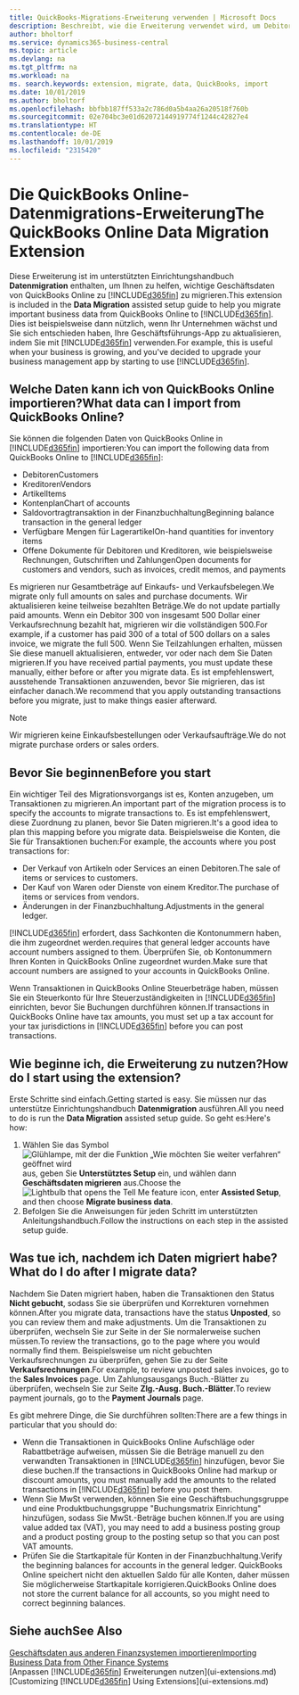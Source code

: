 ```yaml
---
title: QuickBooks-Migrations-Erweiterung verwenden | Microsoft Docs
description: Beschreibt, wie die Erweiterung verwendet wird, um Debitoren, Kreditoren, Artikel und Konten aus QuickBooks Online zu Business Central zu migrieren.
author: bholtorf
ms.service: dynamics365-business-central
ms.topic: article
ms.devlang: na
ms.tgt_pltfrm: na
ms.workload: na
ms. search.keywords: extension, migrate, data, QuickBooks, import
ms.date: 10/01/2019
ms.author: bholtorf
ms.openlocfilehash: bbfbb187ff533a2c786d0a5b4aa26a20518f760b
ms.sourcegitcommit: 02e704bc3e01d62072144919774f1244c42827e4
ms.translationtype: HT
ms.contentlocale: de-DE
ms.lasthandoff: 10/01/2019
ms.locfileid: "2315420"
---
```

# <a name="the-quickbooks-online-data-migration-extension"></a><span data-ttu-id="f20a2-103">Die QuickBooks Online-Datenmigrations-Erweiterung</span><span class="sxs-lookup"><span data-stu-id="f20a2-103">The QuickBooks Online Data Migration Extension</span></span>
<span data-ttu-id="f20a2-104">Diese Erweiterung ist im unterstützten Einrichtungshandbuch **Datenmigration** enthalten, um Ihnen zu helfen, wichtige Geschäftsdaten von QuickBooks Online zu [!INCLUDE[d365fin](includes/d365fin_md.md)] zu migrieren.</span><span class="sxs-lookup"><span data-stu-id="f20a2-104">This extension is included in the **Data Migration** assisted setup guide to help you migrate important business data from QuickBooks Online to [!INCLUDE[d365fin](includes/d365fin_md.md)].</span></span> <span data-ttu-id="f20a2-105">Dies ist beispielsweise dann nützlich, wenn Ihr Unternehmen wächst und Sie sich entschieden haben, Ihre Geschäftsführungs-App zu aktualisieren, indem Sie mit [!INCLUDE[d365fin](includes/d365fin_md.md)] verwenden.</span><span class="sxs-lookup"><span data-stu-id="f20a2-105">For example, this is useful when your business is growing, and you've decided to upgrade your business management app by starting to use [!INCLUDE[d365fin](includes/d365fin_md.md)].</span></span>

## <a name="what-data-can-i-import-from-quickbooks-online"></a><span data-ttu-id="f20a2-106">Welche Daten kann ich von QuickBooks Online importieren?</span><span class="sxs-lookup"><span data-stu-id="f20a2-106">What data can I import from QuickBooks Online?</span></span>
<span data-ttu-id="f20a2-107">Sie können die folgenden Daten von QuickBooks Online in [!INCLUDE[d365fin](includes/d365fin_md.md)] importieren:</span><span class="sxs-lookup"><span data-stu-id="f20a2-107">You can import the following data from QuickBooks Online to [!INCLUDE[d365fin](includes/d365fin_md.md)]:</span></span>  

* <span data-ttu-id="f20a2-108">Debitoren</span><span class="sxs-lookup"><span data-stu-id="f20a2-108">Customers</span></span>
* <span data-ttu-id="f20a2-109">Kreditoren</span><span class="sxs-lookup"><span data-stu-id="f20a2-109">Vendors</span></span>
* <span data-ttu-id="f20a2-110">Artikel</span><span class="sxs-lookup"><span data-stu-id="f20a2-110">Items</span></span>
* <span data-ttu-id="f20a2-111">Kontenplan</span><span class="sxs-lookup"><span data-stu-id="f20a2-111">Chart of accounts</span></span>
* <span data-ttu-id="f20a2-112">Saldovortragtransaktion in der Finanzbuchhaltung</span><span class="sxs-lookup"><span data-stu-id="f20a2-112">Beginning balance transaction in the general ledger</span></span>
* <span data-ttu-id="f20a2-113">Verfügbare Mengen für Lagerartikel</span><span class="sxs-lookup"><span data-stu-id="f20a2-113">On-hand quantities for inventory items</span></span>
* <span data-ttu-id="f20a2-114">Offene Dokumente für Debitoren und Kreditoren, wie beispielsweise Rechnungen, Gutschriften und Zahlungen</span><span class="sxs-lookup"><span data-stu-id="f20a2-114">Open documents for customers and vendors, such as invoices, credit memos, and payments</span></span>

<span data-ttu-id="f20a2-115">Es migrieren nur Gesamtbeträge auf Einkaufs- und Verkaufsbelegen.</span><span class="sxs-lookup"><span data-stu-id="f20a2-115">We migrate only full amounts on sales and purchase documents.</span></span> <span data-ttu-id="f20a2-116">Wir aktualisieren keine teilweise bezahlten Beträge.</span><span class="sxs-lookup"><span data-stu-id="f20a2-116">We do not update partially paid amounts.</span></span> <span data-ttu-id="f20a2-117">Wenn ein Debitor 300 von insgesamt 500 Dollar einer Verkaufsrechnung bezahlt hat, migrieren wir die vollständigen 500.</span><span class="sxs-lookup"><span data-stu-id="f20a2-117">For example, if a customer has paid 300 of a total of 500 dollars on a sales invoice, we migrate the full 500.</span></span> <span data-ttu-id="f20a2-118">Wenn Sie Teilzahlungen erhalten, müssen Sie diese manuell aktualisieren, entweder, vor oder nach dem Sie Daten migrieren.</span><span class="sxs-lookup"><span data-stu-id="f20a2-118">If you have received partial payments, you must update these manually, either before or after you migrate data.</span></span> <span data-ttu-id="f20a2-119">Es ist empfehlenswert, ausstehende Transaktionen anzuwenden, bevor Sie migrieren, das ist einfacher danach.</span><span class="sxs-lookup"><span data-stu-id="f20a2-119">We recommend that you apply outstanding transactions before you migrate, just to make things easier afterward.</span></span>

> [!NOTE]  
>   <span data-ttu-id="f20a2-120">Wir migrieren keine Einkaufsbestellungen oder Verkaufsaufträge.</span><span class="sxs-lookup"><span data-stu-id="f20a2-120">We do not migrate purchase orders or sales orders.</span></span>

## <a name="before-you-start"></a><span data-ttu-id="f20a2-121">Bevor Sie beginnen</span><span class="sxs-lookup"><span data-stu-id="f20a2-121">Before you start</span></span>
<span data-ttu-id="f20a2-122">Ein wichtiger Teil des Migrationsvorgangs ist es, Konten anzugeben, um Transaktionen zu migrieren.</span><span class="sxs-lookup"><span data-stu-id="f20a2-122">An important part of the migration process is to specify the accounts to migrate transactions to.</span></span> <span data-ttu-id="f20a2-123">Es ist empfehlenswert, diese Zuordnung zu planen, bevor Sie Daten migrieren.</span><span class="sxs-lookup"><span data-stu-id="f20a2-123">It's a good idea to plan this mapping before you migrate data.</span></span> <span data-ttu-id="f20a2-124">Beispielsweise die Konten, die Sie für Transaktionen buchen:</span><span class="sxs-lookup"><span data-stu-id="f20a2-124">For example, the accounts where you post transactions for:</span></span>  

* <span data-ttu-id="f20a2-125">Der Verkauf von Artikeln oder Services an einen Debitoren.</span><span class="sxs-lookup"><span data-stu-id="f20a2-125">The sale of items or services to customers.</span></span>
* <span data-ttu-id="f20a2-126">Der Kauf von Waren oder Dienste von einem Kreditor.</span><span class="sxs-lookup"><span data-stu-id="f20a2-126">The purchase of items or services from vendors.</span></span>  
* <span data-ttu-id="f20a2-127">Änderungen in der Finanzbuchhaltung.</span><span class="sxs-lookup"><span data-stu-id="f20a2-127">Adjustments in the general ledger.</span></span>  

[!INCLUDE[d365fin](includes/d365fin_md.md)] <span data-ttu-id="f20a2-128">erfordert, dass Sachkonten die Kontonummern haben, die ihm zugeordnet werden.</span><span class="sxs-lookup"><span data-stu-id="f20a2-128">requires that general ledger accounts have account numbers assigned to them.</span></span> <span data-ttu-id="f20a2-129">Überprüfen Sie, ob Kontonummern Ihren Konten in QuickBooks Online zugeordnet wurden.</span><span class="sxs-lookup"><span data-stu-id="f20a2-129">Make sure that account numbers are assigned to your accounts in QuickBooks Online.</span></span>

<span data-ttu-id="f20a2-130">Wenn Transaktionen in QuickBooks Online Steuerbeträge haben, müssen Sie ein Steuerkonto für Ihre Steuerzuständigkeiten in [!INCLUDE[d365fin](includes/d365fin_md.md)] einrichten, bevor Sie Buchungen durchführen können.</span><span class="sxs-lookup"><span data-stu-id="f20a2-130">If transactions in QuickBooks Online have tax amounts, you must set up a tax account for your tax jurisdictions in [!INCLUDE[d365fin](includes/d365fin_md.md)] before you can post transactions.</span></span>

## <a name="how-do-i-start-using-the-extension"></a><span data-ttu-id="f20a2-131">Wie beginne ich, die Erweiterung zu nutzen?</span><span class="sxs-lookup"><span data-stu-id="f20a2-131">How do I start using the extension?</span></span>
<span data-ttu-id="f20a2-132">Erste Schritte sind einfach.</span><span class="sxs-lookup"><span data-stu-id="f20a2-132">Getting started is easy.</span></span> <span data-ttu-id="f20a2-133">Sie müssen nur das unterstütze Einrichtungshandbuch **Datenmigration** ausführen.</span><span class="sxs-lookup"><span data-stu-id="f20a2-133">All you need to do is run the **Data Migration** assisted setup guide.</span></span> <span data-ttu-id="f20a2-134">So geht es:</span><span class="sxs-lookup"><span data-stu-id="f20a2-134">Here's how:</span></span>

1. <span data-ttu-id="f20a2-135">Wählen Sie das Symbol ![Glühlampe, mit der die Funktion „Wie möchten Sie weiter verfahren“ geöffnet wird](media/ui-search/search_small.png "Wie möchten Sie weiter verfahren?") aus, geben Sie **Unterstütztes Setup** ein, und wählen dann **Geschäftsdaten migrieren** aus.</span><span class="sxs-lookup"><span data-stu-id="f20a2-135">Choose the ![Lightbulb that opens the Tell Me feature](media/ui-search/search_small.png "Tell me what you want to do") icon, enter **Assisted Setup**, and then choose **Migrate business data**.</span></span>
2. <span data-ttu-id="f20a2-136">Befolgen Sie die Anweisungen für jeden Schritt im unterstützten Anleitungshandbuch.</span><span class="sxs-lookup"><span data-stu-id="f20a2-136">Follow the instructions on each step in the assisted setup guide.</span></span>

## <a name="what-do-i-do-after-i-migrate-data"></a><span data-ttu-id="f20a2-137">Was tue ich, nachdem ich Daten migriert habe?</span><span class="sxs-lookup"><span data-stu-id="f20a2-137">What do I do after I migrate data?</span></span>
<span data-ttu-id="f20a2-138">Nachdem Sie Daten migriert haben, haben die Transaktionen den Status **Nicht gebucht**, sodass Sie sie überprüfen und Korrekturen vornehmen können.</span><span class="sxs-lookup"><span data-stu-id="f20a2-138">After you migrate data, transactions have the status **Unposted**, so you can review them and make adjustments.</span></span> <span data-ttu-id="f20a2-139">Um die Transaktionen zu überprüfen, wechseln Sie zur Seite in der Sie normalerweise suchen müssen.</span><span class="sxs-lookup"><span data-stu-id="f20a2-139">To review the transactions, go to the page where you would normally find them.</span></span> <span data-ttu-id="f20a2-140">Beispielsweise um nicht gebuchten Verkaufsrechnungen zu überprüfen, gehen Sie zu der Seite **Verkaufsrechnungen**.</span><span class="sxs-lookup"><span data-stu-id="f20a2-140">For example, to review unposted sales invoices, go to the **Sales Invoices** page.</span></span> <span data-ttu-id="f20a2-141">Um Zahlungsausgangs Buch.-Blätter zu überprüfen, wechseln Sie zur Seite **Zlg.-Ausg. Buch.-Blätter**.</span><span class="sxs-lookup"><span data-stu-id="f20a2-141">To review payment journals, go to the **Payment Journals** page.</span></span>   

<span data-ttu-id="f20a2-142">Es gibt mehrere Dinge, die Sie durchführen sollten:</span><span class="sxs-lookup"><span data-stu-id="f20a2-142">There are a few things in particular that you should do:</span></span>

* <span data-ttu-id="f20a2-143">Wenn die Transaktionen in QuickBooks Online Aufschläge oder Rabattbeträge aufweisen, müssen Sie die Beträge manuell zu den verwandten Transaktionen in [!INCLUDE[d365fin](includes/d365fin_md.md)] hinzufügen, bevor Sie diese buchen.</span><span class="sxs-lookup"><span data-stu-id="f20a2-143">If the transactions in QuickBooks Online had markup or discount amounts, you must manually add the amounts to the related transactions in [!INCLUDE[d365fin](includes/d365fin_md.md)] before you post them.</span></span>
* <span data-ttu-id="f20a2-144">Wenn Sie MwSt verwenden, können Sie eine Geschäftsbuchungsgruppe und eine Produktbuchungsgruppe "Buchungsmatrix Einrichtung" hinzufügen, sodass Sie MwSt.-Beträge buchen können.</span><span class="sxs-lookup"><span data-stu-id="f20a2-144">If you are using value added tax (VAT), you may need to add a business posting group and a product posting group to the posting setup so that you can post VAT amounts.</span></span>
* <span data-ttu-id="f20a2-145">Prüfen Sie die Startkapitale für Konten in der Finanzbuchhaltung.</span><span class="sxs-lookup"><span data-stu-id="f20a2-145">Verify the beginning balances for accounts in the general ledger.</span></span> <span data-ttu-id="f20a2-146">QuickBooks Online speichert nicht den aktuellen Saldo für alle Konten, daher müssen Sie möglicherweise Startkapitale korrigieren.</span><span class="sxs-lookup"><span data-stu-id="f20a2-146">QuickBooks Online does not store the current balance for all accounts, so you might need to correct beginning balances.</span></span>

## <a name="see-also"></a><span data-ttu-id="f20a2-147">Siehe auch</span><span class="sxs-lookup"><span data-stu-id="f20a2-147">See Also</span></span>
[<span data-ttu-id="f20a2-148">Geschäftsdaten aus anderen Finanzsystemen importieren</span><span class="sxs-lookup"><span data-stu-id="f20a2-148">Importing Business Data from Other Finance Systems</span></span>](across-import-data-configuration-packages.md)  
<span data-ttu-id="f20a2-149">[Anpassen [!INCLUDE[d365fin](includes/d365fin_md.md)] Erweiterungen nutzen](ui-extensions.md)</span><span class="sxs-lookup"><span data-stu-id="f20a2-149">[Customizing [!INCLUDE[d365fin](includes/d365fin_md.md)] Using Extensions](ui-extensions.md)</span></span>  
